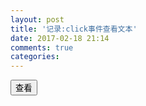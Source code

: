 ```yaml
---
layout: post
title: '记录:click事件查看文本'
date: 2017-02-18 21:14
comments: true
categories: 
---
```

<button type="button" name="button" id="flip">查看</button>

<div id="panel" style="display: none;">Hello world!</div>

<script type="text/javascript">
$(document).ready(function(){
	$("#flip").click(function(){
			$("#panel").slideToggle("normal");  toggle为触发式
	});
});
</script>